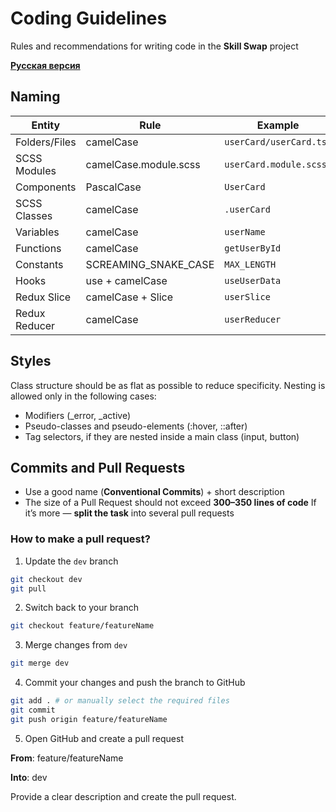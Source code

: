 # Coding Guidelines

Rules and recommendations for writing code in the **Skill Swap** project

**[Русская версия](./RU_CODING_GUIDELINES.md)**

## Naming

| **Entity**    | **Rule**              | **Example**             |
| ------------- | --------------------- | ----------------------- |
| Folders/Files | camelCase             | `userCard/userCard.tsx` |
| SCSS Modules  | camelCase.module.scss | `userCard.module.scss`  |
| Components    | PascalCase            | `UserCard`              |
| SCSS Classes  | camelCase             | `.userCard`             |
| Variables     | camelCase             | `userName`              |
| Functions     | camelCase             | `getUserById`           |
| Constants     | SCREAMING_SNAKE_CASE  | `MAX_LENGTH`            |
| Hooks         | use + camelCase       | `useUserData`           |
| Redux Slice   | camelCase + Slice     | `userSlice`             |
| Redux Reducer | camelCase             | `userReducer`           |

## Styles

Class structure should be as flat as possible to reduce specificity. Nesting is allowed only in the following cases:

- Modifiers (\_error, \_active)
- Pseudo-classes and pseudo-elements (\:hover, ::after)
- Tag selectors, if they are nested inside a main class (input, button)

## Commits and Pull Requests

- Use a good name (**Conventional Commits**) + short description
- The size of a Pull Request should not exceed **300–350 lines of code**
  If it’s more — **split the task** into several pull requests

### How to make a pull request?

1. Update the `dev` branch

```bash
git checkout dev
git pull
```

2. Switch back to your branch

```bash
git checkout feature/featureName
```

3. Merge changes from `dev`

```bash
git merge dev
```

4. Commit your changes and push the branch to GitHub

```bash
git add . # or manually select the required files
git commit
git push origin feature/featureName
```

5. Open GitHub and create a pull request

**From**: feature/featureName

**Into**: dev

Provide a clear description and create the pull request.
